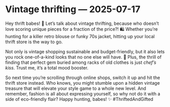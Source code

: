 # Vintage thrifting — 2025-07-17

Hey thrift babes! 🌟 Let’s talk about vintage thrifting, because who doesn’t love scoring unique pieces for a fraction of the price?! 🛍️ Whether you’re hunting for a killer retro blouse or funky 70s jacket, hitting up your local thrift store is the way to go.

Not only is vintage shopping sustainable and budget-friendly, but it also lets you rock one-of-a-kind looks that no one else will have. 🌈 Plus, the thrill of finding that perfect gem buried among racks of old clothes is just *chef’s kiss*. Trust me, it’s a total mood booster.

So next time you’re scrolling through online shops, switch it up and hit the thrift store instead. Who knows, you might stumble upon a hidden vintage treasure that will elevate your style game to a whole new level. And remember, fashion is all about expressing yourself, so why not do it with a side of eco-friendly flair? Happy hunting, babes! ✨ #ThriftedAndGifted